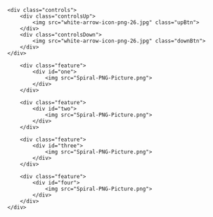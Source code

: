 <html> 
<head>
    <title>Color Wheel</title>
        <link type="text/css" rel="stylesheet" href="wheel.css">
        <meta name="viewport" content="width=device-width,initial-scale=1,maximum-scale=1,user-scalable=0">
        <meta http-equiv="X-UA-Compatible" content="IE=edge,chrome=1">
        <meta name="HandheldFriendly" content="true">    
</head>



<body>

    <div class="controls">
        <div class="controlsUp">
            <img src="white-arrow-icon-png-26.jpg" class="upBtn">
        </div>
        <div class="controlsDown">
            <img src="white-arrow-icon-png-26.jpg" class="downBtn">
        </div>
    </div>  


<div class="information">
    <div id="circle">

        <div class="feature">
            <div id="one">
                <img src="Spiral-PNG-Picture.png">
            </div>
        </div>

        <div class="feature">
            <div id="two">
                <img src="Spiral-PNG-Picture.png">
            </div>
        </div>

        <div class="feature">
            <div id="three">
                <img src="Spiral-PNG-Picture.png">
            </div>
        </div>

        <div class="feature">
            <div id="four">
                <img src="Spiral-PNG-Picture.png">
            </div>
        </div>
    </div>
</div>
 


<script>
    /* circle rotation */
    var circle = document.getElementById("circle");
    var upBtn = document.getElementsByClassName("upBtn");
    var downBtn = document.getElementsByClassName("downBtn");

    var rotateCircle = circle.style.transform;
    var rotateSum = 0;
    var rotateSmall = 0

    /* small circle rotation */
    var one = document.getElementById("one");
    var rotateOne = one.style.transform;

    var two = document.getElementById("two");
    var rotateTwo = two.style.transform;

    var three = document.getElementById("three");
    var rotateThree = three.style.transform;

    var four = document.getElementById("four");
    var rotateFour = four.style.transform;


    

    upBtn[0].onclick = function() {
      rotateSum = rotateSum + (-360); 
      rotateSmall = rotateSmall + (-720);
      circle.style.transform = "rotate(" + rotateSum + "deg)";
      rotateCircle = rotateSum;

      one.style.transform = "rotate(" + rotateSmall + "deg)";
      rotateOne = rotateSmall;

      two.style.transform = "rotate(" + rotateSmall + "deg)";
      rotateTwo = rotateSmall;

      three.style.transform = "rotate(" + rotateSmall + "deg)";
      rotateThree = rotateSmall;

      four.style.transform = "rotate(" + rotateSmall + "deg)";
      rotateFour = rotateSmall;
    }

    downBtn[0].onclick = function() {
        rotateSum = rotateSum + (360); 
      rotateSmall = rotateSmall + (720);
      circle.style.transform = "rotate(" + rotateSum + "deg)";
      rotateCircle = rotateSum;

      one.style.transform = "rotate(" + rotateSmall + "deg)";
      rotateOne = rotateSmall;

      two.style.transform = "rotate(" + rotateSmall + "deg)";
      rotateTwo = rotateSmall;

      three.style.transform = "rotate(" + rotateSmall + "deg)";
      rotateThree = rotateSmall;

      four.style.transform = "rotate(" + rotateSmall + "deg)";
      rotateFour = rotateSmall;
    }


  </script>


</body>
</html>
